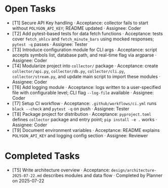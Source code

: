 # Open Tasks

- [T1] Secure API Key handling · Acceptance: collector fails to start without `POLYGON_API_KEY`; README updated · Assignee: Coder
- [T2] Add pytest-based tests for data fetch functions · Acceptance: tests cover `fetch_ohlcv` and `fetch_minute_bars` using mocked responses; `pytest -q` passes · Assignee: Tester
- [T3] Introduce configuration module for CLI args · Acceptance: script accepts symbols list, database path, and real-time flag via argparse · Assignee: Coder
- [T4] Modularize project into `collector/` package · Acceptance: create `collector/api.py`, `collector/db.py`, `collector/cli.py`, `collector/stream.py`, and update main script to import these modules · Assignee: Coder
- [T6] Add logging module · Acceptance: logs written to a user-specified file with configurable level; CLI flag `--log-file` available · Assignee: Coder
- [T7] Setup CI workflow · Acceptance: `.github/workflows/ci.yml` runs `black --check` and `pytest -q` on push · Assignee: Tester
- [T8] Package project for distribution · Acceptance: `pyproject.toml` defines `collector` package and entry point; `pip install -e .` works · Assignee: Coder
- [T9] Document environment variables · Acceptance: README explains `POLYGON_API_KEY` and logging config section · Assignee: Reviewer

# Completed Tasks

- [T5] Write architecture overview · Acceptance: `design/architecture-2025-07-22.md` describes modules and data flow · Completed by Planner on 2025-07-22
